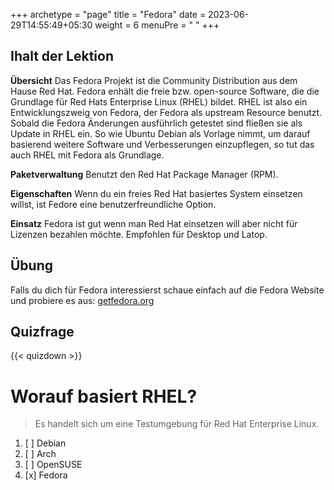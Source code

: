 +++
archetype = "page"
title = "Fedora"
date = 2023-06-29T14:55:49+05:30
weight = 6
menuPre = "<i class='fl-fedora'></i> "
+++

## Ihalt der Lektion

**Übersicht**
Das Fedora Projekt ist die Community Distribution aus dem Hause Red Hat. Fedora enhält die freie bzw. open-source Software, die die Grundlage für Red Hats Enterprise Linux (RHEL) bildet. RHEL ist also ein Entwicklungszweig von Fedora, der Fedora als upstream Resource benutzt. Sobald die Fedora Änderungen ausführlich getestet sind fließen sie als Update in RHEL ein. So wie Ubuntu Debian als Vorlage nimmt, um darauf basierend weitere Software und Verbesserungen einzupflegen, so tut das auch RHEL mit Fedora als Grundlage.

**Paketverwaltung**
Benutzt den Red Hat Package Manager (RPM).

**Eigenschaften**
Wenn du ein freies Red Hat basiertes System einsetzen willst, ist Fedore eine benutzerfreundliche Option.

**Einsatz**
Fedora ist gut wenn man Red Hat einsetzen will aber nicht für Lizenzen bezahlen möchte. Empfohlen für Desktop und Latop.

## Übung

Falls du dich für Fedora interessierst schaue einfach auf die Fedora Website und probiere es aus: [getfedora.org](https://getfedora.org/)

## Quizfrage

{{< quizdown >}}

# Worauf basiert RHEL?

> Es handelt sich um eine Testumgebung für Red Hat Enterprise Linux.

1. [ ] Debian
2. [ ] Arch
3. [ ] OpenSUSE
4. [x] Fedora